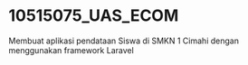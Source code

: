 # 10515075_UAS_ECOM
Membuat aplikasi pendataan Siswa di SMKN 1 Cimahi dengan menggunakan framework Laravel
